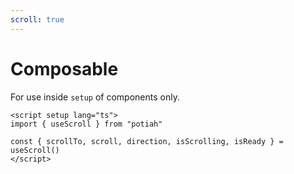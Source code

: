 ```yaml
---
scroll: true
---
```


# Composable

For use inside `setup` of components only.

 ```vue
<script setup lang="ts">
import { useScroll } from "potiah"

const { scrollTo, scroll, direction, isScrolling, isReady } = useScroll()
</script>
 ```
